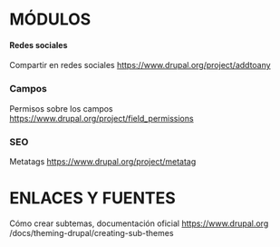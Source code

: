 MÓDULOS
========

#### Redes sociales
Compartir en redes sociales
https://www.drupal.org/project/addtoany

### Campos
Permisos sobre los campos
https://www.drupal.org/project/field_permissions

### SEO
Metatags
https://www.drupal.org/project/metatag

ENLACES Y FUENTES
=================
Cómo crear subtemas, documentación oficial
https://www.drupal.org
/docs/theming-drupal/creating-sub-themes